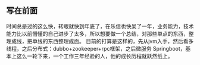 ## 写在前面
  时间总是过的这么快，转眼就快到年底了，在乐信也快呆了一年，业务能力，技术能力比以前懵懂的自己进步了太多，所以想要做一个总结，对那些单点的东西，整理成线，把单线的东西整理成面。
  目前的打算是这样的，先从jvm入手，然后看多线程，之后分布式：dubbo+zookeeper+rpc框架，之后微服务 Springboot，基本上这么一轮下来，一个工作三年经验的人，他的成长历程就跃然纸上。

  